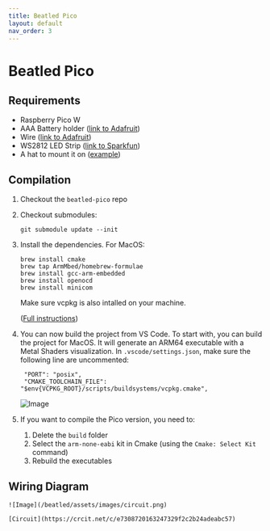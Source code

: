 ```yaml
---
title: Beatled Pico
layout: default
nav_order: 3
---
```


# Beatled Pico

## Requirements

- Raspberry Pico W
- AAA Battery holder ([link to Adafruit](https://www.adafruit.com/product/727))
- Wire ([link to Adafruit](https://www.adafruit.com/product/2517))
- WS2812 LED Strip ([link to Sparkfun](https://www.sparkfun.com/products/retired/15206))
- A hat to mount it on ([example](https://www.amazon.com/dp/B09YCHTGWZ?psc=1&ref=ppx_yo2ov_dt_b_product_details))

## Compilation

1. Checkout the `beatled-pico` repo
2. Checkout submodules:

   ```
   git submodule update --init
   ```

3. Install the dependencies. For MacOS:

   ```
   brew install cmake
   brew tap ArmMbed/homebrew-formulae
   brew install gcc-arm-embedded
   brew install openocd
   brew install minicom
   ```

   Make sure vcpkg is also intalled on your machine.

   ([Full instructions](https://datasheets.raspberrypi.com/pico/getting-started-with-pico.pdf))

4. You can now build the project from VS Code. To start with, you can build the project for MacOS. It will generate an ARM64 executable with a Metal Shaders visualization. In `.vscode/settings.json`, make sure the following line are uncommented:

   ```
    "PORT": "posix",
    "CMAKE_TOOLCHAIN_FILE": "$env{VCPKG_ROOT}/scripts/buildsystems/vcpkg.cmake",
   ```

   ![Image](/beatled/assets/images/simulator.gif)

5. If you want to compile the Pico version, you need to:
   1. Delete the `build` folder
   2. Select the `arm-none-eabi` kit in Cmake (using the `Cmake: Select Kit` command)
   3. Rebuild the executables

## Wiring Diagram

    ![Image](/beatled/assets/images/circuit.png)

    [Circuit](https://crcit.net/c/e7308720163247329f2c2b24adeabc57)
